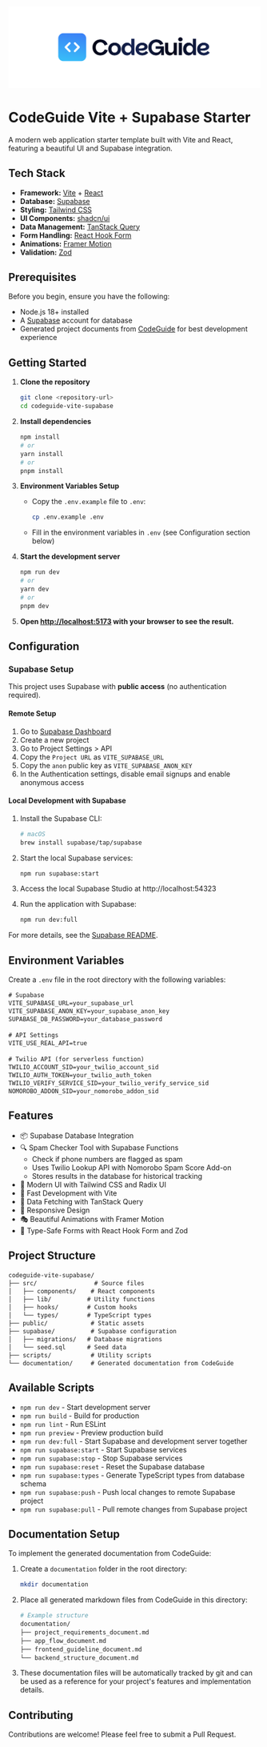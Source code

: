 [![CodeGuide](/codeguide-backdrop.svg)](https://codeguide.dev)

# CodeGuide Vite + Supabase Starter

A modern web application starter template built with Vite and React, featuring a beautiful UI and Supabase integration.

## Tech Stack

- **Framework:** [Vite](https://vitejs.dev/) + [React](https://react.dev/)
- **Database:** [Supabase](https://supabase.com/)
- **Styling:** [Tailwind CSS](https://tailwindcss.com/)
- **UI Components:** [shadcn/ui](https://ui.shadcn.com/)
- **Data Management:** [TanStack Query](https://tanstack.com/query)
- **Form Handling:** [React Hook Form](https://react-hook-form.com/)
- **Animations:** [Framer Motion](https://www.framer.com/motion/)
- **Validation:** [Zod](https://zod.dev/)

## Prerequisites

Before you begin, ensure you have the following:

- Node.js 18+ installed
- A [Supabase](https://supabase.com/) account for database
- Generated project documents from [CodeGuide](https://codeguide.dev/) for best development experience

## Getting Started

1. **Clone the repository**

   ```bash
   git clone <repository-url>
   cd codeguide-vite-supabase
   ```

2. **Install dependencies**

   ```bash
   npm install
   # or
   yarn install
   # or
   pnpm install
   ```

3. **Environment Variables Setup**

   - Copy the `.env.example` file to `.env`:
     ```bash
     cp .env.example .env
     ```
   - Fill in the environment variables in `.env` (see Configuration section below)

4. **Start the development server**

   ```bash
   npm run dev
   # or
   yarn dev
   # or
   pnpm dev
   ```

5. **Open [http://localhost:5173](http://localhost:5173) with your browser to see the result.**

## Configuration

### Supabase Setup

This project uses Supabase with **public access** (no authentication required).

#### Remote Setup

1. Go to [Supabase Dashboard](https://app.supabase.com/)
2. Create a new project
3. Go to Project Settings > API
4. Copy the `Project URL` as `VITE_SUPABASE_URL`
5. Copy the `anon` public key as `VITE_SUPABASE_ANON_KEY`
6. In the Authentication settings, disable email signups and enable anonymous access

#### Local Development with Supabase

1. Install the Supabase CLI:
   ```bash
   # macOS
   brew install supabase/tap/supabase
   ```

2. Start the local Supabase services:
   ```bash
   npm run supabase:start
   ```

3. Access the local Supabase Studio at http://localhost:54323

4. Run the application with Supabase:
   ```bash
   npm run dev:full
   ```

For more details, see the [Supabase README](./supabase/README.md).

## Environment Variables

Create a `.env` file in the root directory with the following variables:

```env
# Supabase
VITE_SUPABASE_URL=your_supabase_url
VITE_SUPABASE_ANON_KEY=your_supabase_anon_key
SUPABASE_DB_PASSWORD=your_database_password

# API Settings
VITE_USE_REAL_API=true

# Twilio API (for serverless function)
TWILIO_ACCOUNT_SID=your_twilio_account_sid
TWILIO_AUTH_TOKEN=your_twilio_auth_token
TWILIO_VERIFY_SERVICE_SID=your_twilio_verify_service_sid
NOMOROBO_ADDON_SID=your_nomorobo_addon_sid
```

## Features

- 📦 Supabase Database Integration
- 🔍 Spam Checker Tool with Supabase Functions
  - Check if phone numbers are flagged as spam
  - Uses Twilio Lookup API with Nomorobo Spam Score Add-on
  - Stores results in the database for historical tracking
- 🎨 Modern UI with Tailwind CSS and Radix UI
- 🚀 Fast Development with Vite
- 🔄 Data Fetching with TanStack Query
- 📱 Responsive Design
- 🎭 Beautiful Animations with Framer Motion
- 📝 Type-Safe Forms with React Hook Form and Zod

## Project Structure

```
codeguide-vite-supabase/
├── src/                # Source files
│   ├── components/    # React components
│   ├── lib/          # Utility functions
│   ├── hooks/        # Custom hooks
│   └── types/        # TypeScript types
├── public/            # Static assets
├── supabase/          # Supabase configuration
│   ├── migrations/   # Database migrations
│   └── seed.sql      # Seed data
├── scripts/           # Utility scripts
└── documentation/     # Generated documentation from CodeGuide
```

## Available Scripts

- `npm run dev` - Start development server
- `npm run build` - Build for production
- `npm run lint` - Run ESLint
- `npm run preview` - Preview production build
- `npm run dev:full` - Start Supabase and development server together
- `npm run supabase:start` - Start Supabase services
- `npm run supabase:stop` - Stop Supabase services
- `npm run supabase:reset` - Reset the Supabase database
- `npm run supabase:types` - Generate TypeScript types from database schema
- `npm run supabase:push` - Push local changes to remote Supabase project
- `npm run supabase:pull` - Pull remote changes from Supabase project

## Documentation Setup

To implement the generated documentation from CodeGuide:

1. Create a `documentation` folder in the root directory:

   ```bash
   mkdir documentation
   ```

2. Place all generated markdown files from CodeGuide in this directory:

   ```bash
   # Example structure
   documentation/
   ├── project_requirements_document.md
   ├── app_flow_document.md
   ├── frontend_guideline_document.md
   └── backend_structure_document.md
   ```

3. These documentation files will be automatically tracked by git and can be used as a reference for your project's features and implementation details.

## Contributing

Contributions are welcome! Please feel free to submit a Pull Request.

